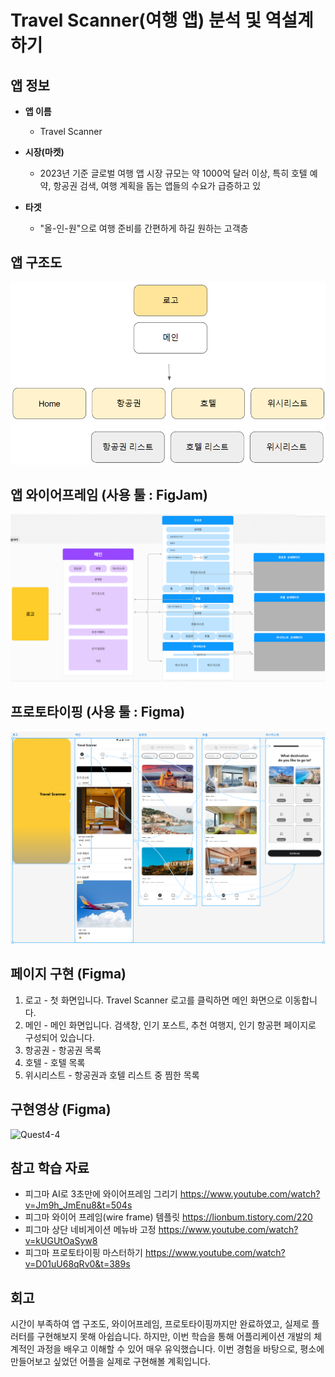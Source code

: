 # Travel Scanner(여행 앱) 분석 및 역설계 하기

## 앱 정보

- **앱 이름** 

  - Travel Scanner    

- **시장(마켓)**  

  - 2023년 기준 글로벌 여행 앱 시장 규모는 약 1000억 달러 이상, 특히 호텔 예약, 항공권 검색, 여행 계획을 돕는 앱들의 수요가 급증하고 있

- **타겟**  

  - "올-인-원"으로 여행 준비를 간편하게 하길 원하는 고객층        



## 앱 구조도

![Quest4-1](./250203-Fq1.png)


## 앱 와이어프레임 (사용 툴 : FigJam)

![Quest4-2](./250203-Fq2.png)


## 프로토타이핑 (사용 툴 : Figma)

![Quest4-3](./250203-Fq3.png)



## 페이지 구현 (Figma)
1. 로고 - 첫 화면입니다. Travel Scanner 로고를 클릭하면 메인 화면으로 이동합니다.
2. 메인 - 메인 화면입니다. 검색창, 인기 포스트, 추천 여행지, 인기 항공편 페이지로 구성되어 있습니다.
3. 항공권 - 항공권 목록
4. 호텔 - 호텔 목록
5. 위시리스트 - 항공권과 호텔 리스트 중 찜한 목록



## 구현영상 (Figma)
![Quest4-4](./250203-Fq4.gif)


## 참고 학습 자료 
- 피그마 AI로 3초만에 와이어프레임 그리기 https://www.youtube.com/watch?v=Jm9h_JmEnu8&t=504s
- 피그마 와이어 프레임(wire frame) 템플릿 https://lionbum.tistory.com/220
- 피그마 상단 네비게이션 메뉴바 고정 https://www.youtube.com/watch?v=kUGUtOaSyw8
- 피그마 프로토타이핑 마스터하기 https://www.youtube.com/watch?v=D01uU68qRv0&t=389s

## 회고
시간이 부족하여 앱 구조도, 와이어프레임, 프로토타이핑까지만 완료하였고, 실제로 플러터를 구현해보지 못해 아쉽습니다.
하지만, 이번 학습을 통해 어플리케이션 개발의 체계적인 과정을 배우고 이해할 수 있어 매우 유익했습니다.
이번 경험을 바탕으로, 평소에 만들어보고 싶었던 어플을 실제로 구현해볼 계획입니다.
